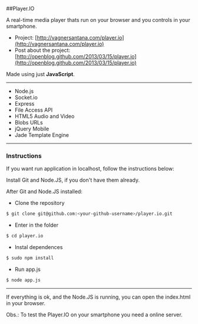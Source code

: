 ##Player.IO

A real-time media player thats run on your browser and you controls in your smartphone.

- Project: [http://vagnersantana.com/player.io](http://vagnersantana.com/player.io)
- Post about the project: [http://openblog.github.com/2013/03/15/player.io](http://openblog.github.com/2013/03/15/player.io)
 
Made using just **JavaScript**.

---

- Node.js
- Socket.io
- Express
- File Access API
- HTML5 Audio and Video
- Blobs URLs
- jQuery Mobile 
- Jade Template Engine

---
### Instructions
 
If you want run application in localhost, follow the instructions below:

Install Git and Node.JS, if you don't have them already.

After Git and Node.JS installed:


- Clone the repository

```bash
$ git clone git@github.com:<your-github-username>/player.io.git
```

- Enter in the folder

```bash
$ cd player.io
```

- Instal dependences

```bash
$ sudo npm install
```

- Run app.js

```bash
$ node app.js
```

---

If everything is ok, and the Node.JS is running, you can open the index.html in your browser.


Obs.: To test the Player.IO on your smartphone you need a online server.